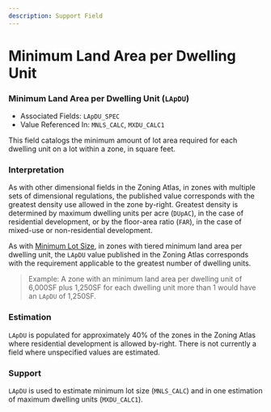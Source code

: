 ```yaml
---
description: Support Field
---
```


# Minimum Land Area per Dwelling Unit

### Minimum Land Area per Dwelling Unit \(`LApDU`\) 

* Associated Fields: `LApDU_SPEC` 
* Value Referenced In: `MNLS_CALC`, `MXDU_CALC1` 

This field catalogs the minimum amount of lot area required for each dwelling unit on a lot within a zone, in square feet. 

### Interpretation

As with other dimensional fields in the Zoning Atlas, in zones with multiple sets of dimensional regulations, the published value corresponds with the greatest density use allowed in the zone by-right.  Greatest density is determined by maximum dwelling units per acre \(`DUpAC`\), in the case of residential development, or by the floor-area ratio \(`FAR`\), in the case of mixed-use or non-residential development. 

As with [Minimum Lot Size](minimum-lot-size.md), in zones with tiered minimum land area per dwelling unit, the `LApDU` value published in the Zoning Atlas corresponds with the requirement applicable to the greatest number of dwelling units.

> Example: A zone with an minimum land area per dwelling unit of 6,000SF plus 1,250SF for each dwelling unit more than 1 would have an `LApDU` of 1,250SF.

### Estimation

`LApDU` is populated for approximately 40% of the zones in the Zoning Atlas where residential development is allowed by-right. There is not currently a field where unspecified values are estimated.

### Support

`LApDU` is used to estimate minimum lot size \(`MNLS_CALC`\) and in one estimation of maximum dwelling units \(`MXDU_CALC1`\).

